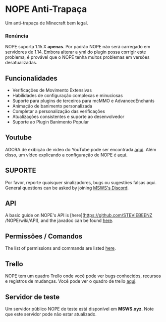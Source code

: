 # NOPE Anti-Trapaça
Um anti-trapaça de Minecraft bem legal.

### Renúncia
NOPE suporta 1.15.X **apenas**. Por padrão NOPE não será carregado em servidores de 1.14. Embora alterar a yml do plugin possa corrigir este problema, é provável que o NOPE tenha muitos problemas em versões desatualizadas.

## Funcionalidades
* Verificações de Movimento Extensivas
* Habilidades de configuração complexas e minuciosas
* Suporte para plugins de terceiros para mcMMO e AdvancedEnchants
* Animação de banimento personalizada
* Completar a personalização das verificações
* Atualizações consistentes e suporte ao desenvolvedor
* Suporte ao Plugin Banimento Popular

## Youtube
AGORA de exibição de vídeo do YouTube pode ser encontrada [aqui](https://www.youtube.com/watch?v=QNumBz-Phwg). Além disso, um vídeo explicando a configuração de NOPE é [aqui](https://www.youtube.com/watch?v=XVuXKsJEAkQ).

## SUPORTE
Por favor, reporte quaisquer sinalizadores, bugs ou sugestões falsas aqui. General questions can be asked by joining [MSWS's Discord](https://nope.msws.xyz/discord).

## API
A basic guide on NOPE's API is \[here\](https://github.com/STEVIEBEENZ /NOPE/wiki/API), and the javadoc can be found [here](http://docs.msws.xyz).

## Permissões / Comandos
The list of permissions and commands are listed [here](https://github.com/STEVIEBEENZ/NOPE/wiki/Permissions).

## Trello
NOPE tem um quadro Trello onde você pode ver bugs conhecidos, recursos e registros de mudanças. Você pode ver o quadro de trello [aqui](https://nope.msws.xyz/trello).

## Servidor de teste
Um servidor público NOPE de teste está disponível em **MSWS.xyz**. Note que este servidor pode não estar atualizado.
